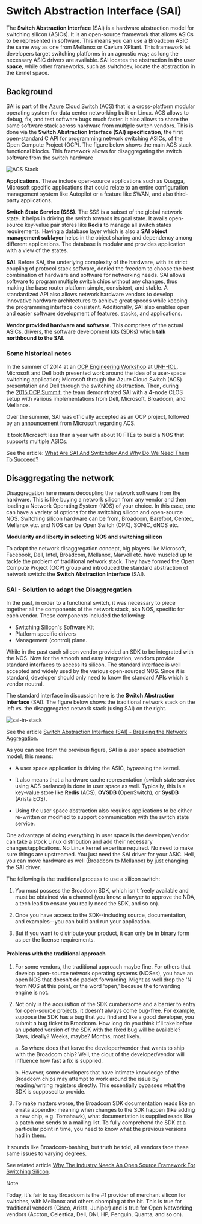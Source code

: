 # Switch Abstraction Interface (SAI) 

The **Switch Abstraction Interface** (SAI) is a hardware abstraction
model for switching silicon (ASICs). It is an open-source framework that
allows ASICs to be represented in software. This means you can use a
Broadcom ASIC the same way as one from Mellanox or Cavium XPliant. This
framework let developers target switching platforms in an agnostic way;
as long the necessary ASIC drivers are available. SAI locates the
abstraction in **the user space**, while other frameworks, such as
switchdev, locate the abstraction in the kernel space.

## Background

SAI is part of the [Azure Cloud
Switch](https://azure.microsoft.com/en-us/blog/microsoft-showcases-the-azure-cloud-switch-acs/)
(ACS) that is a cross-platform modular operating system for data center
networking built on Linux. ACS allows to debug, fix, and test software
bugs much faster. It also allows to share the same software stack across
hardware from multiple switch vendors. This is done via the **Switch
Abstraction Interface (SAI) specification**, the first open-standard C
API for programming network switching ASICs, of the Open Compute Project
(OCP). The figure below shows the main ACS stack functional blocks. This
framework allows for disaggregating the switch software from the switch
hardware

![ACS Stack](../%E2%81%AFDocumentation/images/sdn//asc.png)

**Applications**. These include open-source applications such as Quagga,
Microsoft specific applications that could relate to an entire
configuration management system like Autopilot or a feature like SWAN,
and also third-party applications.

**Switch State Service (SSS).** The SSS is a subset of the global
network state. It helps in driving the switch towards its goal state. It
avails open-source key-value pair stores like **Redis** to manage all
switch states requirements. Having a database layer which is also a
**SAI object management sublayer** helps in the object sharing and
dependency among different applications. The database is modular and
provides application with a view of the states.

**SAI**. Before SAI, the underlying complexity of the hardware, with its
strict coupling of protocol stack software, denied the freedom to choose
the best combination of hardware and software for networking needs. SAI
allows software to program multiple switch chips without any changes,
thus making the base router platform simple, consistent, and stable. A
standardized API also allows network hardware vendors to develop
innovative hardware architectures to achieve great speeds while keeping
the programming interface consistent. Additionally, SAI also enables
open and easier software development of features, stacks, and
applications.

**Vendor provided hardware and software**. This comprises of the actual
ASICs, drivers, the software development kits (SDKs) which **talk
northbound to the SAI**.

### Some historical notes

In the summer of 2014 at an [OCP Engineering
Workshop](http://opencompute.org/wiki/Networking/Workshop-2014-07) at [UNH-IOL](https://www.iol.unh.edu/),
Microsoft and Dell both presented work around the idea of a user-space
switching application; Microsoft through the Azure Cloud Switch (ACS)
presentation and Dell through the switching abstraction. Then, during
the [2015 OCP
Summit](http://opencompute.org/wiki/Networking/Workshop-2015-03), the
team demonstrated SAI with a 4-node CLOS setup with various
implementations from Dell, Microsoft, Broadcom, and Mellanox.

Over the summer, SAI was officially accepted as an OCP project, followed
by an [announcement](https://azure.microsoft.com/en-us/blog/microsoft-showcases-the-azure-cloud-switch-acs/) from
Microsoft regarding ACS.

It took Microsoft less than a year with about 10 FTEs to build a NOS
that supports multiple ASICs.

See the article: [What Are SAI And Switchdev And Why Do We Need Them To
Succeed?](https://packetpushers.net/sai-and-switchdev-need-to-succeed/)

## Disaggregating the network

Disaggregation here means decoupling the network software from the
hardware. This is like buying a network silicon from any vendor and then
loading a Network Operating System (NOS) of your choice. In this case,
one can have a variety of options for the switching silicon and
open-source NOS. Switching silicon hardware can be from, Broadcom,
Barefoot, Centec, Mellanox etc. and NOS can be Open Switch (OPX), SONiC,
dNOS etc.

**Modularity and liberty in selecting NOS and switching silicon**

To adapt the network disaggregation concept, big players like Microsoft,
Facebook, Dell, Intel, Broadcom, Mellanox, Marvell etc. have muscled up
to tackle the problem of traditional network stack. They have formed the
Open Compute Project (OCP) group and introduced the standard abstraction
of network switch: the **Switch Abstraction Interface** (SAI).

### SAI - Solution to adapt the Disaggregation

In the past, in order to a functional switch, it was necessary to piece
together all the components of the network stack, aka NOS, specific for
each vendor. These components included the following:

-   Switching Silicon's Software Kit
-   Platform specific drivers
-   Management (control) plane.

While in the past each silicon vendor provided an SDK to be integrated
with the NOS. Now for the smooth and easy integration, vendors provide
standard interfaces to access its silicon. The standard interface is
well accepted and widely used by the various open-sourced NOS. Since it
is standard, developer should only need to know the standard APIs which
is vendor neutral.

The standard interface in discussion here is the **Switch Abstraction
Interface** (SAI). The figure below shows the traditional network stack
on the left vs. the disaggregated network stack (using SAI) on the
right.

![sai-in-stack](../%E2%81%AFDocumentation/images/sdn/sai-in-stack.png)


See the article [Switch Abstraction Interface (SAI) - Breaking the
Network Aggregation](https://www.design-reuse.com/articles/44519/switch-abstraction-interface-sai.html).

As you can see from the previous figure, SAI is a user space abstraction
model; this means:

-   A user space application is driving the ASIC, bypassing the kernel.

-   It also means that a hardware cache representation (switch state
    service using ACS parlance) is done in user space as well.
    Typically, this is a key-value store like **Redis** (ACS), **OVSDB**
    (OpenSwitch), or **SysDB** (Arista EOS).

-   Using the user space abstraction also requires applications to be
    either re-written or modified to support communication with the
    switch state service.

One advantage of doing everything in user space is the developer/vendor
can take a stock Linux distribution and add their necessary
changes/applications. No Linux kernel expertise required. No need to
make sure things are upstreamed. You just need the SAI driver for your
ASIC. Hell, you can move hardware as well (Broadcom to Mellanox) by just
changing the SAI driver.

The following is the traditional process to use a silicon switch:

1.  You must possess the Broadcom SDK, which isn't freely available and
    must be obtained via a channel (you know: a lawyer to approve the
    NDA, a tech lead to ensure you really need the SDK, and so on).

2.  Once you have access to the SDK--including source, documentation,
    and examples--you can build and run your application.

3.  But if you want to distribute your product, it can only be in binary
    form as per the license requirements.

#### Problems with the traditional approach

1.  For some vendors, the traditional approach maybe fine. For others
    that develop open-source network operating systems (NOSes), you have
    an open NOS that doesn't do packet forwarding. Might as well drop
    the 'N' from NOS at this point, or the word 'open,' because the
    forwarding engine is not.

2.  Not only is the acquisition of the SDK cumbersome and a barrier to
    entry for open-source projects, it doesn't always come bug-free. For
    example, suppose the SDK has a bug that you find and like a good
    developer, you submit a bug ticket to Broadcom. How long do you
    think it'll take before an updated version of the SDK with the fixed
    bug will be available? Days, ideally? Weeks, maybe? Months, most
    likely.

    a.  So where does that leave the developer/vendor that wants to ship
        with the Broadcom chip? Well, the clout of the developer/vendor
        will influence how fast a fix is supplied.

    b.  However, some developers that have intimate knowledge of the
        Broadcom chips may attempt to work around the issue by
        reading/writing registers directly. This essentially bypasses
        what the SDK is supposed to provide.

3.  To make matters worse, the Broadcom SDK documentation reads like an
    errata appendix; meaning when changes to the SDK happen (like adding
    a new chip, e.g. Tomahawk), what documentation is supplied reads
    like a patch one sends to a mailing list. To fully comprehend the
    SDK at a particular point in time, you need to know what the
    previous versions had in them.

It sounds like Broadcom-bashing, but truth be told, all vendors
face these same issues to varying degrees.

See related article [Why The Industry Needs An Open Source Framework For
Switching Silicon](https://packetpushers.net/industry-needs-open-source-framework-switching-silicon/).

> [!NOTE] 
> Today, it's fair to say Broadcom is the #1 provider of merchant silicon
for switches, with Mellanox and others chomping at the bit. This is true
for traditional vendors (Cisco, Arista, Juniper) and is true for Open
Networking vendors (Accton, Celestica, Dell, DNI, HP, Penguin, Quanta,
and so on).